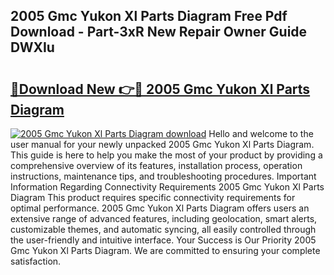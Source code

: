 ## 2005 Gmc Yukon Xl Parts Diagram Free Pdf Download - Part-3xR New Repair Owner Guide DWXIu

# <h2><a href="http://dfncjl.blite.top/?on=2005+Gmc+Yukon+Xl+Parts+Diagram">🔗Download New 👉🔴 2005 Gmc Yukon Xl Parts Diagram</a></h2>

[![2005 Gmc Yukon Xl Parts Diagram download](https://i.imgur.com/lujVjoI.png)](http://dfncjl.blite.top/?on=2005+Gmc+Yukon+Xl+Parts+Diagram)
Hello and welcome to the user manual for your newly unpacked 2005 Gmc Yukon Xl Parts Diagram. This guide is here to help you make the most of your product by providing a comprehensive overview of its features, installation process, operation instructions, maintenance tips, and troubleshooting procedures. Important Information Regarding Connectivity Requirements 2005 Gmc Yukon Xl Parts Diagram This product requires specific connectivity requirements for optimal performance. 2005 Gmc Yukon Xl Parts Diagram offers users an extensive range of advanced features, including geolocation, smart alerts, customizable themes, and automatic syncing, all easily controlled through the user-friendly and intuitive interface. Your Success is Our Priority 2005 Gmc Yukon Xl Parts Diagram. We are committed to ensuring your complete satisfaction.

